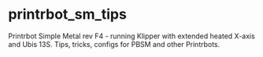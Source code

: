 # printrbot_sm_tips
Printrbot Simple Metal rev F4 - running Klipper with extended heated X-axis and Ubis 13S. Tips, tricks, configs for PBSM and other Printrbots.
